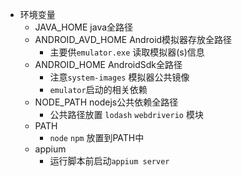 - 环境变量
  - JAVA_HOME java全路径
  - ANDROID_AVD_HOME Android模拟器存放全路径
    - 主要供`emulator.exe` 读取模拟器(s)信息
  - ANDROID_HOME AndroidSdk全路径
    - 注意`system-images` 模拟器公共镜像
    - `emulator`启动的相关依赖
  - NODE_PATH nodejs公共依赖全路径
    - 公共路径放置 `lodash` `webdriverio` 模块
  - PATH
    - `node` `npm` 放置到PATH中
  - appium 
    - 运行脚本前启动`appium server`
